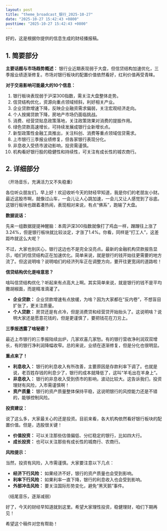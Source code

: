 ```yaml
---
layout: post
title: "theme_broadcast_银行_2025-10-27"
date: "2025-10-27 15:42:43 +0800"
posttime: "2025-10-27 15:42:43 +0800"
---
```


好的，这是根据你提供的信息生成的财经播报稿。

## 1. 简要部分

**主要话题与市场趋势概述：** 银行业近期表现弱于大盘，但信贷结构加速优化，三季报业绩逐渐修复。市场对银行板块的配置价值依然看好，红利价值再受青睐。

**对于交易影响可能最大的10个信息：**

1.  银行板块表现弱于沪深300指数，需关注大盘整体走势。
2.  信贷结构优化，资源向重点领域倾斜，利好相关产业。
3.  企业贷款增速下降，反映企业融资需求偏弱，关注宏观经济走向。
4.  个人按揭贷款下降，房地产市场仍面临挑战。
5.  消费、经营贷贴息政策落地，关注政策效果对消费的提振作用。
6.  绿色贷款高速增长，可持续发展成银行业新增长点。
7.  新型政策性金融工具推出，关注科创、消费等重点领域信贷需求。
8.  上市银行三季报业绩修复，但各家银行表现分化。
9.  非息收入受债市波动影响，投资需谨慎。
10. 机构看好银行股的稳健性和持续性，可关注有成长性的城农商行。

## 2. 详细部分

（开场音乐，充满活力又不失稳重）

各位听众朋友们，早上好！欢迎收听今天的财经早知道，我是你们的老朋友小财。最近这股市啊，就像过山车，一会儿让人心跳加速，一会儿又让人感觉到了谷底。这银行板块也跟着凑热闹，表现相对来说，有点“佛系”，跑输了大盘。

**数据说话：**

先来一组数据提提神醒脑：本周沪深300指数就像打了鸡血一样，蹭蹭往上涨了3.24%，但是银行板块就比较淡定，才涨了1.4%。你看，同样是“打工人”，这差距咋就这么大呢？

不过，大家也别灰心，银行这边也不是完全没亮点。最新的金融机构贷款报告显示，咱们的信贷结构正在加速优化。简单来说，就是银行的钱开始往更需要的地方流了。但这说明啥？说明咱们的经济列车正在调整方向，要开往更宽阔的道路啦！

**信贷结构优化是啥意思？**

啥叫信贷结构优化？听起来有点高大上啊。其实简单来说，就是银行的钱不是平均撒胡椒面，而是精准滴灌了。

*   **企业贷款：** 企业贷款增速有点放缓，为啥？因为大家都在“反内卷”，不想盲目扩张了，更关注质量。
*   **个人贷款：** 房贷还是有点冷，但是消费贷和经营贷开始抬头了。这说明啥？说明大家还是愿意花钱的，但是更谨慎了，要把钱花在刀刃上。

**三季报透露了啥秘密？**

最近上市银行的三季报陆续出炉，几家欢喜几家愁。有的银行营收净利润双双增长，有的银行净利润降幅收窄。总的来说，业绩在逐渐修复，但是分化也很明显。

**重点来了！**

*   **利息收入：** 银行的利息收入有所改善，主要原因是存款利率下调了。也就是说，老百姓存钱的利息少了，银行的成本就降低了，这叫“羊毛出在羊身上”。
*   **非息收入：** 银行的非息收入受到债市的影响，波动比较大。这告诉我们，投资理财有风险，入市需谨慎啊！
*   **资产质量：** 银行的资产质量整体保持平稳，这说明银行的风控能力还是不错的，能够控制风险。

**投资建议：**

说了这么多，大家最关心的还是投资。目前来看，各大机构依然看好银行板块的配置价值。但是，选股很关键！

*   **价值投资：** 可以关注那些估值偏低、分红稳定的银行，比如四大行。
*   **成长投资：** 也可以关注那些有成长性的城商行、农商行。

**风险提示：**

当然，投资有风险，入市需谨慎。大家要注意以下几点：

*   **经济下行风险：** 如果经济不好，银行的资产质量也会受到影响。
*   **利率下行风险：** 如果利率一直下降，银行的利息收入也会受到影响。
*   **外部冲击风险：** 要关注国际形势变化，避免“黑天鹅”事件。

（结尾音乐，逐渐减弱）

好了，今天的财经早知道就到这里。希望大家理性投资，稳健理财，咱们下期再见！

希望这个稿件对您有帮助！